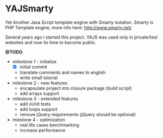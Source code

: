 YAJSmarty
=======

Yet Another Java Script template engine with Smarty notation. 
Smarty is PHP Template engine, more info here: http://www.smarty.net/

Several years ago i started this project. YAJS was used only in private/test websites and now its time to become public.

**@TODO**:
- milestone 1 - initialize
	- [x] initial commit
	- translate comments and names to english
	- write small tutorial
- milestone 2 - new features
	- encapsulate project into closure package (build script)
	- add arrays support
- milestone 3 - extended features
	- add xUnit tests
	- add loops support
	- remove jQuery requirements (jQuery should be optional)
- miestone 4 - optimization
	- real life cases benchmarking
	- increase performance
